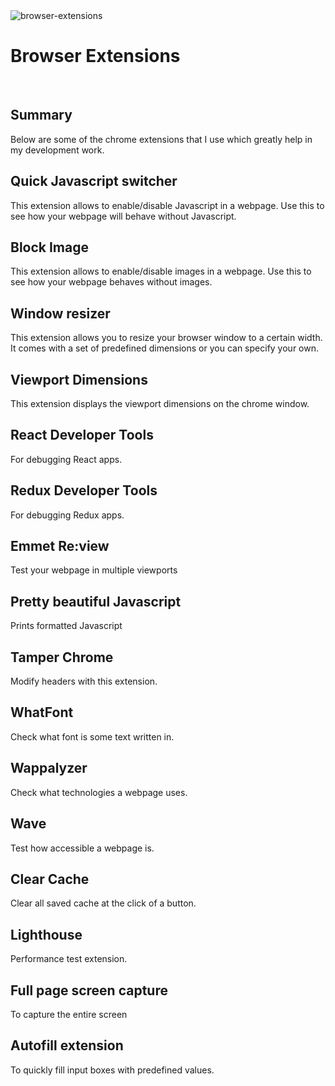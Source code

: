 <img src="/img/browser-extensions.jpg" title="browser-extensions" class="post-first-image" />

# Browser Extensions

&nbsp;

## Summary

Below are some of the chrome extensions that I use which greatly help in my development work.

## Quick Javascript switcher

This extension allows to enable/disable Javascript in a webpage. Use this to see how your webpage will behave without Javascript.

## Block Image

This extension allows to enable/disable images in a webpage. Use this to see how your webpage behaves without images.

## Window resizer

This extension allows you to resize your browser window to a certain width. It comes with a set of predefined dimensions or you can specify your own.

## Viewport Dimensions

This extension displays the viewport dimensions on the chrome window.

## React Developer Tools

For debugging React apps.

## Redux Developer Tools

For debugging Redux apps.

## Emmet Re:view

Test your webpage in multiple viewports

## Pretty beautiful Javascript

Prints formatted Javascript

## Tamper Chrome

Modify headers with this extension.

## WhatFont

Check what font is some text written in.

## Wappalyzer

Check what technologies a webpage uses.

## Wave

Test how accessible a webpage is.

## Clear Cache

Clear all saved cache at the click of a button.

## Lighthouse

Performance test extension.

## Full page screen capture

To capture the entire screen

## Autofill extension

To quickly fill input boxes with predefined values.
